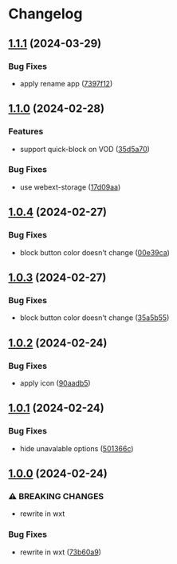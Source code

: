 # Changelog

## [1.1.1](https://github.com/ookkoouu/twitch-eyepatch/compare/v1.1.0...v1.1.1) (2024-03-29)


### Bug Fixes

* apply rename app ([7397f12](https://github.com/ookkoouu/twitch-eyepatch/commit/7397f128a047f9228e86b6ca015aab645b4abf86))

## [1.1.0](https://github.com/ookkoouu/twitch-chat-mask/compare/v1.0.4...v1.1.0) (2024-02-28)


### Features

* support quick-block on VOD ([35d5a70](https://github.com/ookkoouu/twitch-chat-mask/commit/35d5a7040330a204e1ec1cb8c82d385e5d33a239))


### Bug Fixes

* use webext-storage ([17d09aa](https://github.com/ookkoouu/twitch-chat-mask/commit/17d09aa17e1c5e8e960b1ddb073e69b768bad46f))

## [1.0.4](https://github.com/ookkoouu/twitch-chat-mask/compare/v1.0.3...v1.0.4) (2024-02-27)


### Bug Fixes

* block button color doesn't change ([00e39ca](https://github.com/ookkoouu/twitch-chat-mask/commit/00e39ca9c7e87e78ac682c9cd92806978e2b0e77))

## [1.0.3](https://github.com/ookkoouu/twitch-chat-mask/compare/v1.0.2...v1.0.3) (2024-02-27)


### Bug Fixes

* block button color doesn't change ([35a5b55](https://github.com/ookkoouu/twitch-chat-mask/commit/35a5b55d15b4aab4c55da932999566929326d651))

## [1.0.2](https://github.com/ookkoouu/twitch-chat-mask/compare/v1.0.1...v1.0.2) (2024-02-24)


### Bug Fixes

* apply icon ([90aadb5](https://github.com/ookkoouu/twitch-chat-mask/commit/90aadb50b0c2fedee9875a62ca50c23258d7972a))

## [1.0.1](https://github.com/ookkoouu/twitch-chat-mask/compare/v1.0.0...v1.0.1) (2024-02-24)


### Bug Fixes

* hide unavalable options ([501366c](https://github.com/ookkoouu/twitch-chat-mask/commit/501366ce6248ed0c81dbac9fdc9a5f7527878717))

## [1.0.0](https://github.com/ookkoouu/twitch-chat-mask/compare/v0.3.1...v1.0.0) (2024-02-24)


### ⚠ BREAKING CHANGES

* rewrite in wxt

### Bug Fixes

* rewrite in wxt ([73b60a9](https://github.com/ookkoouu/twitch-chat-mask/commit/73b60a92f56076b3aa91519a53c6afebc9f72aec))
